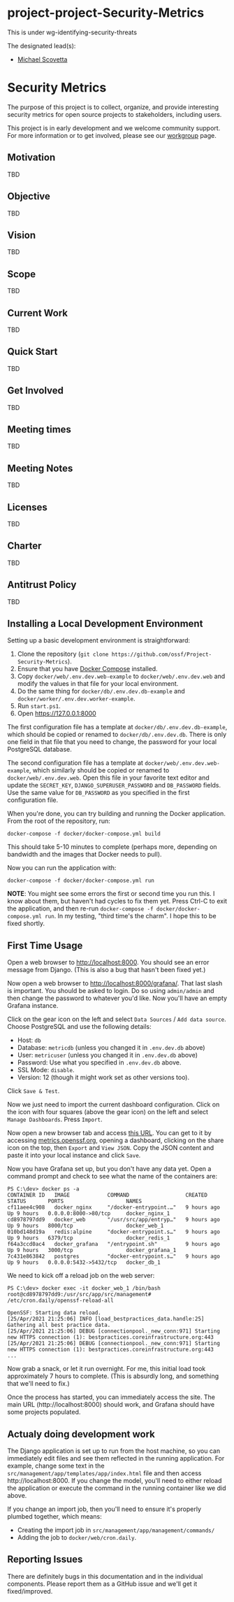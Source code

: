 # project-project-Security-Metrics

This is under wg-identifying-security-threats


The designated lead(s):
- [Michael Scovetta](https://github.com/scovetta)

# Security Metrics

The purpose of this project is to collect, organize, and provide interesting security metrics
for open source projects to stakeholders, including users.

This project is in early development and we welcome community support. For more information or
to get involved, please see our [workgroup](https://github.com/ossf/wg-identifying-security-threats)
page.

## Motivation

TBD

## Objective

TBD

## Vision

TBD

## Scope

TBD

## Current Work

TBD

## Quick Start

TBD

## Get Involved

TBD

## Meeting times

TBD

## Meeting Notes

TBD

## Licenses

TBD

## Charter

TBD

## Antitrust Policy

TBD

## Installing a Local Development Environment

Setting up a basic development environment is straightforward:

1. Clone the repository (`git clone https://github.com/ossf/Project-Security-Metrics`).
1. Ensure that you have [Docker Compose](https://docs.docker.com/compose/) installed.
1. Copy `docker/web/.env.dev.web-example` to `docker/web/.env.dev.web` and modify the values
   in that file for your local environment.
1. Do the same thing for `docker/db/.env.dev.db-example` and `docker/worker/.env.dev.worker-example`.
1. Run `start.ps1`.
1. Open https://127.0.0.1:8000

The first configuration file has a template at `docker/db/.env.dev.db-example`, which should
be copied or renamed to `docker/db/.env.dev.db`. There is only one field in that file
that you need to change, the password for your local PostgreSQL database.

The second configuration file has a template at `docker/web/.env.dev.web-example`, which
similarly should be copied or renamed to `docker/web/.env.dev.web`. Open this file in your
favorite text editor and update the `SECRET_KEY`, `DJANGO_SUPERUSER_PASSWORD` and
`DB_PASSWORD` fields. Use the same value for `DB_PASSWORD` as you specified in the first
configuration file.

When you're done, you can try building and running the Docker application. From the root
of the repository, run:

`docker-compose -f docker/docker-compose.yml build`

This should take 5-10 minutes to complete (perhaps more, depending on bandwidth and the
images that Docker needs to pull).

Now you can run the application with:

`docker-compose -f docker/docker-compose.yml run`

**NOTE**: You might see some errors the first or second time you run this. I know about
them, but haven't had cycles to fix them yet. Press Ctrl-C to exit the application,
and then re-run `docker-compose -f docker/docker-compose.yml run`. In my testing,
"third time's the charm". I hope this to be fixed shortly.

## First Time Usage

Open a web browser to [http://localhost:8000](http://localhost:8000). You should see an 
error message from Django. (This is also a bug that hasn't been fixed yet.)

Now open a web browser to [http://localhost:8000/grafana/](http://localhost:8000/grafana/).
That last slash is important. You should be asked to login. Do so using `admin/admin` and then
change the password to whatever you'd like. Now you'll have an empty Grafana instance.

Click on the gear icon on the left and select `Data Sources` / `Add data source`. Choose
PostgreSQL and use the following details:

* Host: `db`
* Database: `metricdb` (unless you changed it in `.env.dev.db` above)
* User: `metricuser` (unless you changed it in `.env.dev.db` above)
* Password: Use what you specified in `.env.dev.db` above.
* SSL Mode: `disable`.
* Version: 12 (though it might work set as other versions too).

Click `Save & Test`.

Now we just need to import the current dashboard configuration. Click on the icon with
four squares (above the gear icon) on the left and select `Manage Dashboards`. Press
`Import`.

Now open a new browser tab and access
[this URL](https://metrics.openssf.org/grafana/d/default/metric-dashboard?editview=dashboard_json&orgId=1).
You can get to it by accessing [metrics.openssf.org](https://metrics.openssf.org), opening
a dashboard, clicking on the share icon on the top, then `Export` and `View JSON`. Copy the JSON
content and paste it into your local instance and click `Save`.

Now you have Grafana set up, but you don't have any data yet. Open a command prompt and check
to see what the name of the containers are:

```
PS C:\dev> docker ps -a
CONTAINER ID   IMAGE            COMMAND                  CREATED       STATUS       PORTS                    NAMES
cf11aee4c908   docker_nginx     "/docker-entrypoint.…"   9 hours ago   Up 9 hours   0.0.0.0:8000->80/tcp     docker_nginx_1
cd8978797dd9   docker_web       "/usr/src/app/entryp…"   9 hours ago   Up 9 hours   8000/tcp                 docker_web_1
010bd148d19a   redis:alpine     "docker-entrypoint.s…"   9 hours ago   Up 9 hours   6379/tcp                 docker_redis_1
f64a3ccd0ac4   docker_grafana   "/entrypoint.sh"         9 hours ago   Up 9 hours   3000/tcp                 docker_grafana_1
7c431e863842   postgres         "docker-entrypoint.s…"   9 hours ago   Up 9 hours   0.0.0.0:5432->5432/tcp   docker_db_1
```

We need to kick off a reload job on the web server:

```
PS C:\dev> docker exec -it docker_web_1 /bin/bash
root@cd8978797dd9:/usr/src/app/src/management# /etc/cron.daily/openssf-reload-all

OpenSSF: Starting data reload.
[25/Apr/2021 21:25:06] INFO [load_bestpractices_data.handle:25] Gathering all best practice data.
[25/Apr/2021 21:25:06] DEBUG [connectionpool._new_conn:971] Starting new HTTPS connection (1): bestpractices.coreinfrastructure.org:443
[25/Apr/2021 21:25:06] DEBUG [connectionpool._new_conn:971] Starting new HTTPS connection (1): bestpractices.coreinfrastructure.org:443
...
```

Now grab a snack, or let it run overnight. For me, this initial load took approximately 7 hours
to complete. (This is absurdly long, and something that we'll need to fix.)

Once the process has started, you can immediately access the site. The main URL
(http://localhost:8000) should work, and Grafana should have some projects populated.

## Actualy doing development work

The Django application is set up to run from the host machine, so you can immediately edit
files and see them reflected in the running application. For example, change some text
in the `src/management/app/templates/app/index.html` file and then access http://localhost:8000.
If you change the model, you'll need to either reload the application or execute the command
in the running container like we did above.

If you change an import job, then you'll need to ensure it's properly plumbed together, which
means:

* Creating the import job in `src/management/app/management/commands/`
* Adding the job to `docker/web/cron.daily`.

## Reporting Issues

There are definitely bugs in this documentation and in the individual components. Please
report them as a GitHub issue and we'll get it fixed/improved.